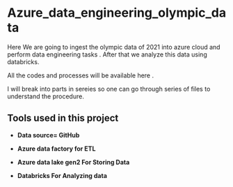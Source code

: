 # Azure_data_engineering_olympic_data 

Here We are going to ingest the olympic data of 2021 into azure cloud and perform data engineering tasks .
After that we analyze this data using databricks.

All the codes and processes will be available here . 

I will break into parts in sereies so one can go through series of files to understand the procedure.

## Tools used in this project

- **Data source= GitHub** 

- **Azure data factory for ETL**

- **Azure data lake gen2 For Storing Data**

- **Databricks For Analyzing data**

